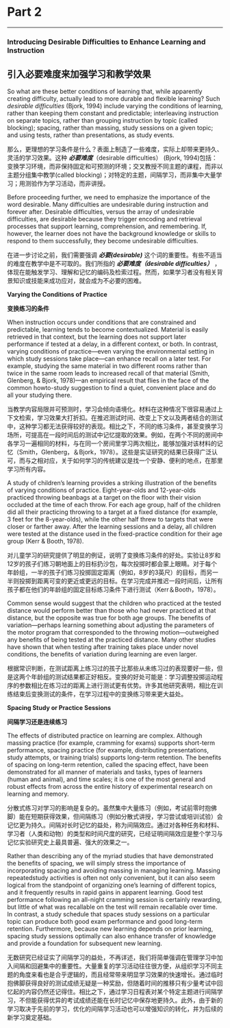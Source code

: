 # Part 2
---
### Introducing Desirable Difficulties to Enhance Learning and Instruction

## 引入必要难度来加强学习和教学效果

So what are these better conditions of learning that, while apparently creating difficulty, actually lead to more durable and flexible learning? Such _desirable difficulties_ (Bjork, 1994) include varying the conditions of learning, rather than keeping them constant and predictable; interleaving instruction on separate topics, rather than grouping instruction by topic (called blocking); spacing, rather than massing, study sessions on a given topic; and using tests, rather than presentations, as study events.


那么，更理想的学习条件是什么？表面上制造了一些难度，实际上却带来更持久、灵活的学习效果。这种 _**必要难度**_（desirable difficulties） (Bjork, 1994)包括：变换学习环境，而非保持固定和可预测的环境；交叉教授不同主题的课程，而非以主题分组集中教学(called blocking)；对特定的主题，间隔学习，而非集中大量学习；用测验作为学习活动，而非讲授。

Before proceeding further, we need to emphasize the importance of the word desirable. Many difficulties are undesirable during instruction and forever after. Desirable difficulties, versus the array of undesirable difficulties, are desirable because they trigger encoding and retrieval processes that support learning, comprehension, and remembering. If, however, the learner does not have the background knowledge or skills to respond to them successfully, they become undesirable difficulties.

在进一步讨论之前，我们需要强调 _**必要(desirable)**_ 这个词的重要性。有些不适当的难度在教学中是不可取的。我们所指的 _**必要难度（desirable difficulties）**_ ，体现在能触发学习、理解和记忆的编码及检索过程。然而，如果学习者没有相关背景知识或技能来成功应对，就会成为不必要的困难。

**Varying the Conditions of Practice**

**变换练习的条件**

When instruction occurs under conditions that are constrained and predictable, learning tends to become contextualized. Material is easily retrieved in that context, but the learning does not support later performance if tested at a delay, in a different context, or both. In contrast, varying conditions of practice—even varying the environmental setting in which study sessions take place—can enhance recall on a later test. For example, studying the same material in two different rooms rather than twice in the same room leads to increased recall of that material (Smith, Glenberg, & Bjork, 1978)—an empirical result that flies in the face of the common howto-study suggestion to find a quiet, convenient place and do all your studying there.

当教学内容局限并可预测时，学习会倾向语境化。材料在这种情况下很容易通过上下文检索，学习效果大打折扣。在推迟测试时间、改变上下文以及两者结合的测试中，这种学习都无法获得较好的表现。相比之下，不同的练习条件，甚至变换学习场所，可提高在一段时间后的测试中记忆提取的效果。例如，在两个不同的房间中各学习一遍相同的材料，与在同一个房间里学习两次相比，能够加强对该材料的记忆（Smith，Glenberg，＆Bjork，1978）。这些是实证研究的结果已获得广泛认可，而与之相对应，关于如何学习的传统建议是找一个安静、便利的地点，在那里学习所有内容。

A study of children’s learning provides a striking illustration of the benefits of varying conditions of practice. Eight-year-olds and 12-year-olds practiced throwing beanbags at a target on the floor with their vision occluded at the time of each throw. For each age group, half of the children did all their practicing throwing to a target at a fixed distance (for example, 3 feet for the 8-year-olds), while the other half threw to targets that were closer or farther away. After the learning sessions and a delay, all children were tested at the distance used in the fixed-practice condition for their age group (Kerr & Booth, 1978).

对儿童学习的研究提供了明显的例证，说明了变换练习条件的好处。实验让8岁和12岁的孩子们练习朝地面上的目标扔沙包，每次投掷时都会蒙上眼睛。对于每个年龄组，一半的孩子们练习投掷固定距离（例如，8岁的3英尺）的目标，而另一半则投掷到距离可变的更近或更远的目标。在学习完成并推迟一段时间后，让所有孩子都在他们的年龄组的固定目标练习条件下进行测试（Kerr＆Booth，1978）。


Common sense would suggest that the children who practiced at the tested distance would perform better than those who had never practiced at that distance, but the opposite was true for both age groups. The benefits of variation—perhaps learning something about adjusting the parameters of the motor program that corresponded to the throwing motion—outweighed any benefits of being tested at the practiced distance. Many other studies have shown that when testing after training takes place under novel conditions, the benefits of variation during learning are even larger.

根据常识判断，在测试距离上练习过的孩子比那些从未练习过的表现要好一些，但是这两个年龄组的测试结果都正好相反。变换的好处可能是：学习调整投掷运动程序的参数相比在练习过的距离上进行测试更有优势。许多其他研究表明，相比在训练结束后变换测试的条件，在学习过程中的变换练习带来更大益处。



**Spacing Study or Practice Sessions**

**间隔学习还是连续练习**

The effects of distributed practice on learning are complex. Although massing practice (for example, cramming for exams) supports short-term performance, spacing practice (for example, distributing presentations, study attempts, or training trials) supports long-term retention. The benefits of spacing on long-term retention, called the spacing effect, have been demonstrated for all manner of materials and tasks, types of learners (human and animal), and time scales; it is one of the most general and robust effects from across the entire history of experimental research on learning and memory.


分散式练习对学习的影响是复杂的。虽然集中大量练习（例如，考试前零时抱佛脚）能在短期获得效果，但间隔练习（例如分散式讲授，学习尝试或培训试验）会记忆更为持久。间隔对长时记忆的益处，称为间隔效应。通过对各种任务和材料、学习者（人类和动物）的类型和时间尺度的研究，已经证明间隔效应是整个学习与记忆实验研究史上最具普遍、强大的效果之一。

Rather than describing any of the myriad studies that have demonstrated the benefits of spacing, we will simply stress the importance of incorporating spacing and avoiding massing in managing learning. Massing repeatedstudy activities is often not only convenient, but it can also seem logical from the standpoint of organizing one’s learning of different topics, and it frequently results in rapid gains in apparent learning. Good test performance following an all-night cramming session is certainly rewarding, but little of what was recallable on the test will remain recallable over time. In contrast, a study schedule that spaces study sessions on a particular topic can produce both good exam performance and good long-term retention. Furthermore, because new learning depends on prior learning, spacing study sessions optimally can also enhance transfer of knowledge and provide a foundation for subsequent new learning.

无数研究已经证实了间隔学习的益处，不再详述，我们将简单强调在管理学习中加入间隔和回避集中的重要性。大量重复的学习活动往往很方便，从组织学习不同主题的角度来看也是合乎逻辑的，而且经常带来明显学习效果的快速增长。通过临时抱佛脚获得良好的测试成绩无疑是一种奖励，但随着时间的推移只有少量考试中回忆起的内容仍然还记得住。相比之下，通过学习日程表对某个特定主题进行间隔学习，不但能获得优异的考试成绩还能在长时记忆中保存地更持久。此外，由于新的学习取决于先前的学习，优化的间隔学习活动也可以增强知识的转化，并为后续的新学习奠定基础。
